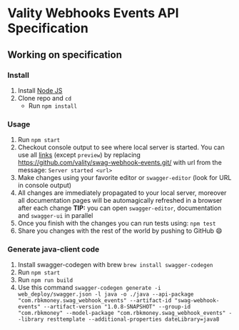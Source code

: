 # Vality Webhooks Events API Specification

## Working on specification
### Install

1. Install [Node JS](https://nodejs.org/)
2. Clone repo and `cd`
    + Run `npm install`

### Usage

1. Run `npm start`
2. Checkout console output to see where local server is started. You can use all [links](#links) (except `preview`) by replacing https://github.com/vality/swag-webhook-events.git/ with url from the message: `Server started <url>`
3. Make changes using your favorite editor or `swagger-editor` (look for URL in console output)
4. All changes are immediately propagated to your local server, moreover all documentation pages will be automagically refreshed in a browser after each change
**TIP:** you can open `swagger-editor`, documentation and `swagger-ui` in parallel
5. Once you finish with the changes you can run tests using: `npm test`
6. Share you changes with the rest of the world by pushing to GitHub :smile:

### Generate java-client code

1. Install swagger-codegen with brew `brew install swagger-codegen`
2. Run `npm start`
3. Run `npm run build`
4. Use this command 
`swagger-codegen generate -i web_deploy/swagger.json -l java -o ./java --api-package "com.rbkmoney.swag_webhook_events" --artifact-id "swag-webhook-events" --artifact-version "1.0.8-SNAPSHOT" --group-id "com.rbkmoney" --model-package "com.rbkmoney.swag_webhook_events" --library resttemplate --additional-properties dateLibrary=java8`
